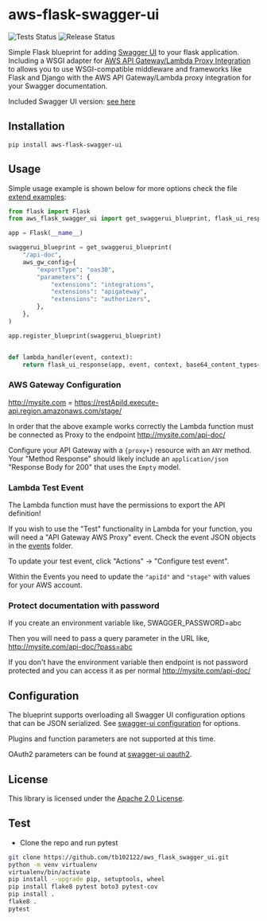 # aws-flask-swagger-ui

![Tests Status](https://github.com/tb102122/aws_flask_swagger_ui/actions/workflows/tests.yml/badge.svg)
![Release Status](https://github.com/tb102122/aws_flask_swagger_ui/actions/workflows/py-publish.yml/badge.svg)

Simple Flask blueprint for adding [Swagger UI](https://github.com/swagger-api/swagger-ui) to your flask application.
Including a WSGI adapter for [AWS API Gateway/Lambda Proxy Integration](https://docs.aws.amazon.com/apigateway/latest/developerguide/api-gateway-set-up-simple-proxy.html) to allows you to use WSGI-compatible middleware and frameworks like Flask and Django with the AWS API Gateway/Lambda proxy integration for your Swagger documentation.

Included Swagger UI version: [see here](./aws_flask_swagger_ui/dist/VERSION)

## Installation

`pip install aws-flask-swagger-ui`

## Usage

Simple usage example is shown below for more options check the file [extend examples](./example.py):

```python
from flask import Flask
from aws_flask_swagger_ui import get_swaggerui_blueprint, flask_ui_response

app = Flask(__name__)

swaggerui_blueprint = get_swaggerui_blueprint(
    "/api-doc",
    aws_gw_config={
        "exportType": "oas30",
        "parameters": {
            "extensions": "integrations",
            "extensions": "apigateway",
            "extensions": "authorizers",
        },
    },
)

app.register_blueprint(swaggerui_blueprint)


def lambda_handler(event, context):
    return flask_ui_response(app, event, context, base64_content_types={"image/png"})
```

### AWS Gateway Configuration
http://mysite.com = https://restApiId.execute-api.region.amazonaws.com/stage/

In order that the above example works correctly the Lambda function must be connected as Proxy to the endpoint http://mysite.com/api-doc/ 

Configure your API Gateway with a `{proxy+}` resource with an `ANY` method. Your "Method Response" should likely include an `application/json` "Response Body for 200" that uses the `Empty` model.

### Lambda Test Event
The Lambda function must have the permissions to export the API definition!

If you wish to use the "Test" functionality in Lambda for your function, you will need a "API Gateway AWS Proxy" event. Check the event JSON objects in the [events](events/) folder.

To update your test event, click "Actions" -> "Configure test event".

Within the Events you need to update the `"apiId"` and `"stage"` with values for your AWS account.

### Protect documentation with password
If you create an environment variable like, SWAGGER_PASSWORD=abc

Then you will need to pass a query parameter in the URL like, http://mysite.com/api-doc/?pass=abc

If you don't have the environment variable then endpoint is not password protected and you can access it as per normal http://mysite.com/api-doc/


## Configuration

The blueprint supports overloading all Swagger UI configuration options that can be JSON serialized.
See [swagger-ui configuration](https://github.com/swagger-api/swagger-ui/blob/master/docs/usage/configuration.md#parameters) for options.

Plugins and function parameters are not supported at this time.

OAuth2 parameters can be found at [swagger-ui oauth2](https://github.com/swagger-api/swagger-ui/blob/master/docs/usage/oauth2.md).

## License

This library is licensed under the [Apache 2.0 License](./LICENSE).

## Test
- Clone the repo and run pytest

```bash
git clone https://github.com/tb102122/aws_flask_swagger_ui.git
python -m venv virtualenv
virtualenv/bin/activate
pip install --upgrade pip, setuptools, wheel
pip install flake8 pytest boto3 pytest-cov
pip install .
flake8 .
pytest
```